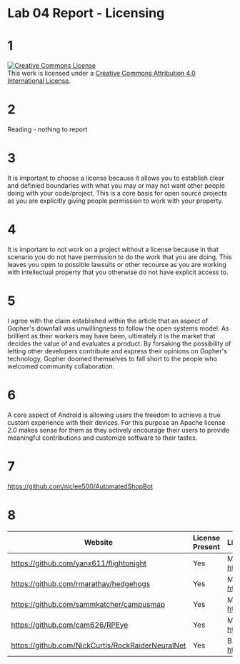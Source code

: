 # Lab 04 Report - Licensing 

# 1
<a rel="license" href="http://creativecommons.org/licenses/by/4.0/"><img alt="Creative Commons License" style="border-width:0" src="https://i.creativecommons.org/l/by/4.0/88x31.png" /></a><br />This work is licensed under a <a rel="license" href="http://creativecommons.org/licenses/by/4.0/">Creative Commons Attribution 4.0 International License</a>.

# 2
Reading - nothing to report

# 3
It is important to choose a license because it allows you to establish clear and definied boundaries
with what you may or may not want other people doing with your code/project. This is a core basis for open source projects as you are explicitly giving people permission to work with your property.

# 4
It is important to not work on a project without a license because in that scenario you do not have permission to do the work that you are doing. This leaves you open to possible lawsuits or other recourse as you are working with intellectual property that you otherwise do not have explicit access to.

# 5
I agree with the claim established within the article that an aspect of Gopher's downfall was unwillingness to follow the open systems model. As brillient as their workers may have been, ultimately it is the market that decides the value of and evaluates a product. By forsaking the possibility of letting other developers contribute and express their opinions on Gopher's technology, Gopher doomed themselves to fall short to the people who welcomed community collaboration. 

# 6
A core aspect of Android is allowing users the freedom to achieve a true custom experience with their devices. For this purpose an Apache license 2.0 makes sense for them as they actively encourage their users to provide meaningful contributions and customize software to their tastes.

# 7
https://github.com/niclee500/AutomatedShopBot

# 8
Website | License Present | License
---------|:----------|:-------
https://github.com/yanx611/flightonight | Yes | MIT License https://en.wikipedia.org/wiki/MIT_License
https://github.com/rmarathay/hedgehogs | Yes | MIT License https://en.wikipedia.org/wiki/MIT_License
https://github.com/sammkatcher/campusmap | Yes | MIT License https://en.wikipedia.org/wiki/MIT_License
https://github.com/cam626/RPEye | Yes | MIT License https://en.wikipedia.org/wiki/MIT_License
https://github.com/NickCurtis/RockRaiderNeuralNet | Yes | BSD 2-Clause License https://en.wikipedia.org/wiki/ISC_license        

